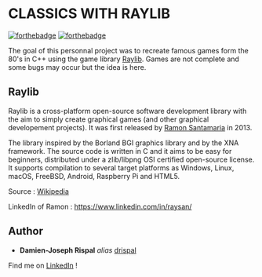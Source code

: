 # CLASSICS WITH RAYLIB

[![forthebadge](http://forthebadge.com/images/badges/built-with-love.svg)](http://forthebadge.com) [![forthebadge](https://forthebadge.com/images/badges/made-with-c-plus-plus.svg)](https://forthebadge.com)

The goal of this personnal project was to recreate famous games form the 80's in C++ using the game library [Raylib](https://www.raylib.com/).
Games are not complete and some bugs may occur but the idea is here.


## Raylib

Raylib is a cross-platform open-source software development library with the aim to simply create graphical games (and other graphical developement projects).
It was first released by [Ramon Santamaria](https://github.com/raysan5) in 2013.

The library inspired by the Borland BGI graphics library and by the XNA framework. The source code is written in C and it aims to be easy for beginners, distributed under a zlib/libpng OSI certified open-source license. It supports compilation to several target platforms as Windows, Linux, macOS, FreeBSD, Android, Raspberry Pi and HTML5.

Source : [Wikipedia](https://en.wikipedia.org/wiki/Raylib)

LinkedIn of Ramon : https://www.linkedin.com/in/raysan/

## Author

* **Damien-Joseph Rispal** _alias_ [drispal](https://github.com/drispal)

Find me on [LinkedIn](https://www.linkedin.com/in/rispal-dj/) !
